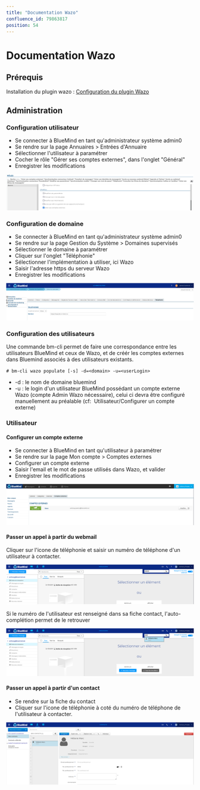 ```yaml
---
title: "Documentation Wazo"
confluence_id: 79863817
position: 54
---
```

# Documentation Wazo


## Prérequis

Installation du plugin wazo : [Configuration du plugin Wazo](/Base_de_connaissance/Configuration_du_plugin_Wazo/)


## Administration

### Configuration utilisateur

- Se connecter à BlueMind en tant qu'administrateur système admin0
- Se rendre sur la page Annuaires > Entrées d'Annuaire
- Sélectionner l'utilisateur à paramétrer
- Cocher le rôle "Gérer ses comptes externes", dans l'onglet "Général"
- Enregistrer les modifications


![](../attachments/79863817/79863820.png)


### Configuration de domaine

- Se connecter à BlueMind en tant qu'administrateur système admin0
- Se rendre sur la page Gestion du Système > Domaines supervisés
- Sélectionner le domaine à paramétrer
- Cliquer sur l'onglet "Téléphonie"
- Sélectionner l'implémentation à utiliser, ici Wazo
- Saisir l'adresse https du serveur Wazo
- Enregistrer les modifications


![](../attachments/79863817/79863821.png)

### Configuration des utilisateurs

Une commande bm-cli permet de faire une correspondance entre les utilisateurs BlueMind et ceux de Wazo, et de créér les comptes externes dans Bluemind associés à des utilisateurs existants.


```
# bm-cli wazo populate [-s] -d=<domain> -u=<userLogin>
```


- -d : le nom de domaine bluemind
- -u : le login d'un utilisateur BlueMind possédant un compte externe Wazo (compte Admin Wazo nécessaire), celui ci devra être configuré manuellement au préalable (cf:  Utilisateur/Configurer un compte externe)


### Utilisateur

#### Configurer un compte externe

- Se connecter à BlueMind en tant qu'utilisateur à paramétrer
- Se rendre sur la page Mon compte > Comptes externes
- Configurer un compte externe
- Saisir l'email et le mot de passe utilisés dans Wazo, et valider
- Enregistrer les modifications


![](../attachments/79863817/79863819.png)

#### Passer un appel à partir du webmail

Cliquer sur l'icone de téléphonie et saisir un numéro de téléphone d'un utilisateur à contacter.

![](../attachments/79863817/79863823.png)


Si le numéro de l'utilisateur est renseigné dans sa fiche contact, l'auto-complétion permet de le retrouver

![](../attachments/79863817/79863824.png)

#### Passer un appel à partir d'un contact

- Se rendre sur la fiche du contact
- Cliquer sur l'icone de téléphonie à coté du numéro de téléphone de l'utilisateur à contacter.


![](../attachments/79863817/79863822.png)


